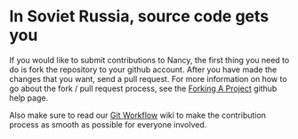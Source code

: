 # In Soviet Russia, source code gets you

If you would like to submit contributions to Nancy, the first thing you need to do is fork the repository to your github account. After you have made the changes that you want, send a pull request. For more information on how to go about the fork / pull request process, see the [Forking A Project](http://help.github.com/forking) github help page.

Also make sure to read our [Git Workflow](/docs/contributing/git-workflow) wiki to make the contribution process as smooth as possible for everyone involved.